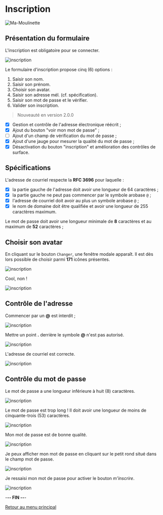 # Inscription

![Ma-Moulinette](/assets/images/home/home-000.jpg)

## Présentation du formulaire

L'inscription est obligatoire pour se connecter.

![inscription](/assets/images/authentification/inscription/registration-001.jpg)

Le formulaire d'inscription propose cinq (6) options :

1. Saisir son nom.
2. Saisir son prénom.
3. Choisir son avatar.
4. Saisir son adresse mél. (cf. spécification).
5. Saisir son mot de passe et le vérifier.
6. Valider son inscription.

> Nouveauté en version 2.0.0

* [x] Gestion et contrôle de l'adresse électronique réécrit ;
* [x] Ajout du bouton "voir mon mot de passe" ;
* [ ] Ajout d'un champ de vérification du mot de passe ;
* [x] Ajout d'une jauge pour mesurer la qualité du mot de passe ;
* [x] Désactivation du bouton "inscription" et amélioration des contrôles de surface.

## Spécifications

L'adresse de courriel respecte la **RFC 3696** pour laquelle :

* [x] la partie gauche de l'adresse doit avoir une longueur de 64 caractères ;
* [x] la partie gauche ne peut pas commencer par le symbole arobase `@` ;
* [X] l'adresse de courriel doit avoir au plus un symbole arobase `@` ;
* [x] le nom de domaine doit être qualifiée et avoir une longueur de 255 caractères maximum.

Le mot de passe doit avoir une longueur minimale de **8** caractères et au maximum de **52** caractères ;

## Choisir son avatar

En cliquant sur le bouton `Changer`, une fenêtre modale apparaît. Il est dès lors possible de choisir parmi **171** icônes présentes.

![inscription](/assets/images/authentification/inscription/registration-008.jpg)

Cool, non !

![inscription](/assets/images/authentification/inscription/registration-009.jpg)

## Contrôle de l'adresse

Commencer par un **@** est interdit ;

![inscription](/assets/images/authentification/inscription/registration-002.jpg)

Mettre un point **.** derrière le symbole **@** n'est pas autorisé.

![inscription](/assets/images/authentification/inscription/registration-003.jpg)

L'adresse de courriel est correcte.

![inscription](/assets/images/authentification/inscription/registration-004.jpg)

## Contrôle du mot de passe

Le mot de passe a une longueur inférieure à huit (8) caractères.

![inscription](/assets/images/authentification/inscription/registration-005.jpg)

Le mot de passe est trop long ! Il doit avoir une longueur de moins de cinquante-trois (53) caractères.

![inscription](/assets/images/authentification/inscription/registration-006.jpg)

Mon mot de passe est de bonne qualité.

![inscription](/assets/images/authentification/inscription/registration-010.jpg)

Je peux afficher mon mot de passe en cliquant sur le petit rond situé dans le champ mot de passe.

![inscription](/assets/images/authentification/inscription/registration-011.jpg)

Je ressaisi mon mot de passe pour activer le bouton *m'inscrire*.

![inscription](/assets/images/authentification/inscription/registration-012.jpg)

-**-- FIN --**-

[Retour au menu principal](/index.html)
